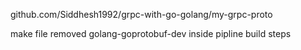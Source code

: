 github.com/Siddhesh1992/grpc-with-go-golang/my-grpc-proto


make file
removed golang-goprotobuf-dev
inside pipline build steps